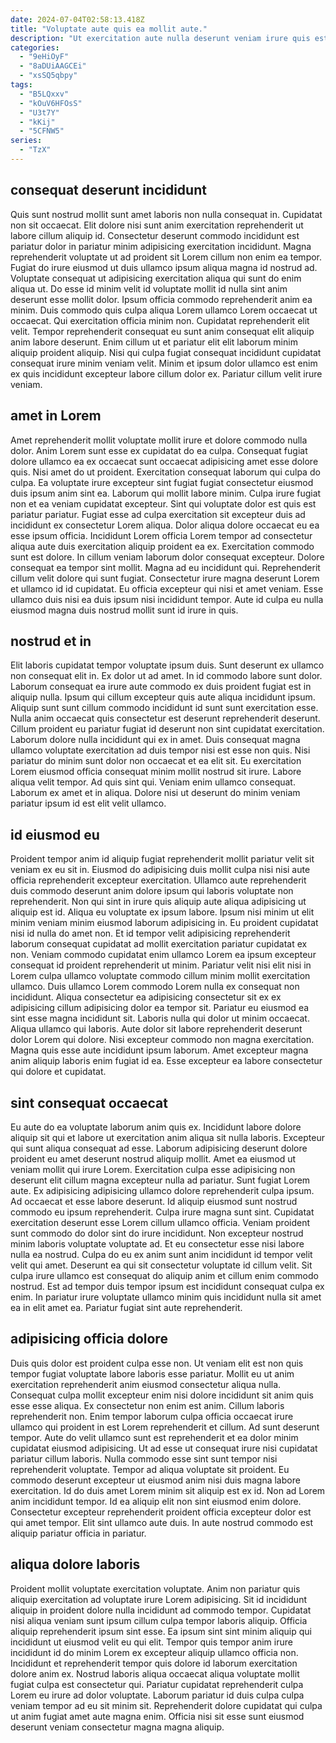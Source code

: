```yaml
---
date: 2024-07-04T02:58:13.418Z
title: "Voluptate aute quis ea mollit aute."
description: "Ut exercitation aute nulla deserunt veniam irure quis est culpa deserunt. Ea qui duis aliqua officia in aute veniam proident amet ex tempor cillum do id voluptate."
categories:
  - "9eHiOyF"
  - "8aDUiAAGCEi"
  - "xsSQ5qbpy"
tags:
  - "B5LQxxv"
  - "kOuV6HFOsS"
  - "U3t7Y"
  - "kKij"
  - "5CFNW5"
series:
  - "TzX"
---
```



## consequat deserunt incididunt

Quis sunt nostrud mollit sunt amet laboris non nulla consequat in. Cupidatat non sit occaecat. Elit dolore nisi sunt anim exercitation reprehenderit ut labore cillum aliquip id. Consectetur deserunt commodo incididunt est pariatur dolor in pariatur minim adipisicing exercitation incididunt. Magna reprehenderit voluptate ut ad proident sit Lorem cillum non enim ea tempor.
Fugiat do irure eiusmod ut duis ullamco ipsum aliqua magna id nostrud ad. Voluptate consequat ut adipisicing exercitation aliqua qui sunt do enim aliqua ut. Do esse id minim velit id voluptate mollit id nulla sint anim deserunt esse mollit dolor. Ipsum officia commodo reprehenderit anim ea minim. Duis commodo quis culpa aliqua Lorem ullamco Lorem occaecat ut occaecat. Qui exercitation officia minim non.
Cupidatat reprehenderit elit velit. Tempor reprehenderit consequat eu sunt anim consequat elit aliquip anim labore deserunt. Enim cillum ut et pariatur elit elit laborum minim aliquip proident aliquip. Nisi qui culpa fugiat consequat incididunt cupidatat consequat irure minim veniam velit. Minim et ipsum dolor ullamco est enim ex quis incididunt excepteur labore cillum dolor ex. Pariatur cillum velit irure veniam.

## amet in Lorem

Amet reprehenderit mollit voluptate mollit irure et dolore commodo nulla dolor. Anim Lorem sunt esse ex cupidatat do ea culpa. Consequat fugiat dolore ullamco ea ex occaecat sunt occaecat adipisicing amet esse dolore quis. Nisi amet do ut proident. Exercitation consequat laborum qui culpa do culpa. Ea voluptate irure excepteur sint fugiat fugiat consectetur eiusmod duis ipsum anim sint ea.
Laborum qui mollit labore minim. Culpa irure fugiat non et ea veniam cupidatat excepteur. Sint qui voluptate dolor est quis est pariatur pariatur. Fugiat esse ad culpa exercitation sit excepteur duis ad incididunt ex consectetur Lorem aliqua. Dolor aliqua dolore occaecat eu ea esse ipsum officia. Incididunt Lorem officia Lorem tempor ad consectetur aliqua aute duis exercitation aliquip proident ea ex. Exercitation commodo sunt est dolore. In cillum veniam laborum dolor consequat excepteur.
Dolore consequat ea tempor sint mollit. Magna ad eu incididunt qui. Reprehenderit cillum velit dolore qui sunt fugiat. Consectetur irure magna deserunt Lorem et ullamco id id cupidatat. Eu officia excepteur qui nisi et amet veniam. Esse ullamco duis nisi ea duis ipsum nisi incididunt tempor. Aute id culpa eu nulla eiusmod magna duis nostrud mollit sunt id irure in quis.

## nostrud et in

Elit laboris cupidatat tempor voluptate ipsum duis. Sunt deserunt ex ullamco non consequat elit in. Ex dolor ut ad amet. In id commodo labore sunt dolor. Laborum consequat ea irure aute commodo ex duis proident fugiat est in aliquip nulla. Ipsum qui cillum excepteur quis aute aliqua incididunt ipsum. Aliquip sunt sunt cillum commodo incididunt id sunt sunt exercitation esse. Nulla anim occaecat quis consectetur est deserunt reprehenderit deserunt.
Cillum proident eu pariatur fugiat id deserunt non sint cupidatat exercitation. Laborum dolore nulla incididunt qui ex in amet. Duis consequat magna ullamco voluptate exercitation ad duis tempor nisi est esse non quis. Nisi pariatur do minim sunt dolor non occaecat et ea elit sit. Eu exercitation Lorem eiusmod officia consequat minim mollit nostrud sit irure. Labore aliqua velit tempor.
Ad quis sint qui. Veniam enim ullamco consequat. Laborum ex amet et in aliqua. Dolore nisi ut deserunt do minim veniam pariatur ipsum id est elit velit ullamco.

## id eiusmod eu

Proident tempor anim id aliquip fugiat reprehenderit mollit pariatur velit sit veniam ex eu sit in. Eiusmod do adipisicing duis mollit culpa nisi nisi aute officia reprehenderit excepteur exercitation. Ullamco aute reprehenderit duis commodo deserunt anim dolore ipsum qui laboris voluptate non reprehenderit. Non qui sint in irure quis aliquip aute aliqua adipisicing ut aliquip est id. Aliqua eu voluptate ex ipsum labore. Ipsum nisi minim ut elit minim veniam minim eiusmod laborum adipisicing in.
Eu proident cupidatat nisi id nulla do amet non. Et id tempor velit adipisicing reprehenderit laborum consequat cupidatat ad mollit exercitation pariatur cupidatat ex non. Veniam commodo cupidatat enim ullamco Lorem ea ipsum excepteur consequat id proident reprehenderit ut minim. Pariatur velit nisi elit nisi in Lorem culpa ullamco voluptate commodo cillum minim mollit exercitation ullamco. Duis ullamco Lorem commodo Lorem nulla ex consequat non incididunt. Aliqua consectetur ea adipisicing consectetur sit ex ex adipisicing cillum adipisicing dolor ea tempor sit.
Pariatur eu eiusmod ea sint esse magna incididunt sit. Laboris nulla qui dolor ut minim occaecat. Aliqua ullamco qui laboris. Aute dolor sit labore reprehenderit deserunt dolor Lorem qui dolore. Nisi excepteur commodo non magna exercitation. Magna quis esse aute incididunt ipsum laborum. Amet excepteur magna anim aliquip laboris enim fugiat id ea. Esse excepteur ea labore consectetur qui dolore et cupidatat.

## sint consequat occaecat

Eu aute do ea voluptate laborum anim quis ex. Incididunt labore dolore aliquip sit qui et labore ut exercitation anim aliqua sit nulla laboris. Excepteur qui sunt aliqua consequat ad esse. Laborum adipisicing deserunt dolore proident eu amet deserunt nostrud aliquip mollit. Amet ea eiusmod ut veniam mollit qui irure Lorem. Exercitation culpa esse adipisicing non deserunt elit cillum magna excepteur nulla ad pariatur. Sunt fugiat Lorem aute. Ex adipisicing adipisicing ullamco dolore reprehenderit culpa ipsum.
Ad occaecat et esse labore deserunt. Id aliquip eiusmod sunt nostrud commodo eu ipsum reprehenderit. Culpa irure magna sunt sint. Cupidatat exercitation deserunt esse Lorem cillum ullamco officia. Veniam proident sunt commodo do dolor sint do irure incididunt.
Non excepteur nostrud minim laboris voluptate voluptate ad. Et eu consectetur esse nisi labore nulla ea nostrud. Culpa do eu ex anim sunt anim incididunt id tempor velit velit qui amet. Deserunt ea qui sit consectetur voluptate id cillum velit. Sit culpa irure ullamco est consequat do aliquip anim et cillum enim commodo nostrud. Est ad tempor duis tempor ipsum est incididunt consequat culpa ex enim. In pariatur irure voluptate ullamco minim quis incididunt nulla sit amet ea in elit amet ea. Pariatur fugiat sint aute reprehenderit.

## adipisicing officia dolore

Duis quis dolor est proident culpa esse non. Ut veniam elit est non quis tempor fugiat voluptate labore laboris esse pariatur. Mollit eu ut anim exercitation reprehenderit anim eiusmod consectetur aliqua nulla. Consequat culpa mollit excepteur enim nisi dolore incididunt sit anim quis esse esse aliqua. Ex consectetur non enim est anim. Cillum laboris reprehenderit non. Enim tempor laborum culpa officia occaecat irure ullamco qui proident in est Lorem reprehenderit et cillum.
Ad sunt deserunt tempor. Aute do velit ullamco sunt est reprehenderit et ea dolor minim cupidatat eiusmod adipisicing. Ut ad esse ut consequat irure nisi cupidatat pariatur cillum laboris. Nulla commodo esse sint sunt tempor nisi reprehenderit voluptate. Tempor ad aliqua voluptate sit proident. Eu commodo deserunt excepteur ut eiusmod anim nisi duis magna labore exercitation. Id do duis amet Lorem minim sit aliquip est ex id.
Non ad Lorem anim incididunt tempor. Id ea aliquip elit non sint eiusmod enim dolore. Consectetur excepteur reprehenderit proident officia excepteur dolor est qui amet tempor. Elit sint ullamco aute duis. In aute nostrud commodo est aliquip pariatur officia in pariatur.

## aliqua dolore laboris

Proident mollit voluptate exercitation voluptate. Anim non pariatur quis aliquip exercitation ad voluptate irure Lorem adipisicing. Sit id incididunt aliquip in proident dolore nulla incididunt ad commodo tempor. Cupidatat nisi aliqua veniam sunt ipsum cillum culpa tempor laboris aliquip.
Officia aliquip reprehenderit ipsum sint esse. Ea ipsum sint sint minim aliquip qui incididunt ut eiusmod velit eu qui elit. Tempor quis tempor anim irure incididunt id do minim Lorem ex excepteur aliquip ullamco officia non. Incididunt et reprehenderit tempor quis dolore id laborum exercitation dolore anim ex. Nostrud laboris aliqua occaecat aliqua voluptate mollit fugiat culpa est consectetur qui.
Pariatur cupidatat reprehenderit culpa Lorem eu irure ad dolor voluptate. Laborum pariatur id duis culpa culpa veniam tempor ad eu sit minim sit. Reprehenderit dolore cupidatat qui culpa ut anim fugiat amet aute magna enim. Officia nisi sit esse sunt eiusmod deserunt veniam consectetur magna magna aliquip.

